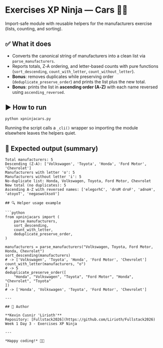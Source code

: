 
# Exercises XP Ninja — Cars 🚗🧠

Import-safe module with reusable helpers for the manufacturers exercise (lists, counting, and sorting).

## ✅ What it does
- Converts the canonical string of manufacturers into a clean list via `parse_manufacturers`.
- Reports totals, Z‑A ordering, and letter-based counts with pure functions (`sort_descending`, `count_with_letter`, `count_without_letter`).
- **Bonus**: removes duplicates while preserving order (`deduplicate_preserve_order`) and prints the list plus the new total.
- **Bonus**: prints the list in **ascending order (A‑Z)** with each name reversed using `ascending_reversed`.

## ▶️ How to run
```bash
python xpninjacars.py
```
Running the script calls a `_cli()` wrapper so importing the module elsewhere leaves the helpers quiet.

## 🧪 Expected output (summary)
```
Total manufacturers: 5
Descending (Z-A): ['Volkswagen', 'Toyota', 'Honda', 'Ford Motor', 'Chevrolet']
Manufacturers with letter 'o': 5
Manufacturers without letter 'i': 5
No-duplicate list: Honda, Volkswagen, Toyota, Ford Motor, Chevrolet
New total (no duplicates): 5
Ascending A-Z with reversed names: ['elegorhC', 'droM droF', 'adnoH', 'atoyoT', 'negaswolksoV']

## 🔍 Helper usage example

```python
from xpninjacars import (
	parse_manufacturers,
	sort_descending,
	count_with_letter,
	deduplicate_preserve_order,
)

manufacturers = parse_manufacturers("Volkswagen, Toyota, Ford Motor, Honda, Chevrolet")
sort_descending(manufacturers)
# -> ['Volkswagen', 'Toyota', 'Honda', 'Ford Motor', 'Chevrolet']
count_with_letter(manufacturers, "o")
# -> 5
deduplicate_preserve_order([
	"Honda", "Volkswagen", "Toyota", "Ford Motor", "Honda", "Chevrolet", "Toyota"
])
# -> ['Honda', 'Volkswagen', 'Toyota', 'Ford Motor', 'Chevrolet']
```
```
---

## 👤 Author

**Kevin Cusnir 'Lirioth'**  
Repository: [Fullstack2026](https://github.com/Lirioth/Fullstack2026)  
Week 1 Day 3 - Exercises XP Ninja

---

*Happy coding!* 🐍✨